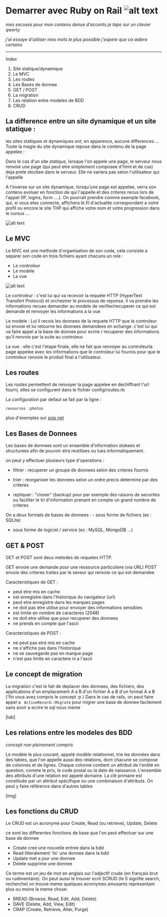 # Demarrer avec Ruby on Rail ![alt text](https://camo.githubusercontent.com/fe28cc8bfdfb725e588eff149961eb3dfe4101fc/68747470733a2f2f75706c6f61642e77696b696d656469612e6f72672f77696b6970656469612f636f6d6d6f6e732f7468756d622f362f36322f527562795f4f6e5f5261696c735f4c6f676f2e7376672f32303070782d527562795f4f6e5f5261696c735f4c6f676f2e7376672e706e67)
<p><em>mes excuses pour mon contenu denue d'accents je tape sur un clavier qwerty</em></p>
<p><em>j'ai essaye d'utiliser mes mots le plus possible j'espere que ca aidera certains</em></p>

<hr>
 
Index
<ol>
	<li>Site statique/dynamique</li>
	<li>Le MVC</li>
	<li>Les routes</li>
	<li>Les Bases de donnee</li>
	<li>GET / POST</li>
	<li>La migration</li>
	<li>Les relation entre modeles de BDD</li>
	<li>CRUD</li>
</ol>


La difference entre un site dynamique et un site statique :
----------------------------------------------------------

les sites statiques et dynamiques ont, en apparence, aucune differences ...
Toute la magie du site dynamique repose dans le contenu de la page appelee :

Dans le cas d'un site statique, lorsque l'on appele une page, le serveur nous renvoie une page (qui peut etre simplement composee d'html et de css) deja prete stockee dans le serveur. Elle ne variera pas selon l'utilisateur qui l'appelle

A l'inverse sur un site dynamique, lorsqu'une page est appelee, verra son contenu evoluer en fonction de qui l'appelle et des criteres recus lors de l'appel (IP, logins, form ....).
On pourrait prendre comme exemple facebook, qui, si vous etes connecte, affichera le fil d'actualite correspondant a votre profil ou encore le site THP qui affiche votre nom et votre progression dans le cursus ...

![alt text](https://svennd.be/wp-content/uploads/2015/07/25436088-1.png)



Le MVC
-------

Le MVC est une methode d'organisation de son code, cela consiste a separer son code en trois fichiers ayant chacuns un role :

 - Le controleur
 - Le modele
 - La vue

 ![alt text](http://www.script-tutorials.com/demos/497/MVC.png)

Le controleur : c'est lui qui va recevoir la requete HTTP (HyperText Transfert Protocol) et orchestrer le processus de reponse. Il va prendre les informations recues demander au modele de verifier/recuperer ce qui est demande et renvoyer les informations a la vue

Le modele : Lui il recois les donnees de la requete HTTP que le controleur lui envoie et lui retourne les donnees demandees en echange. c'est lui qui va faire appel a la base de donnee pour ecrire / recuperer des informations qu'il renvoie par la suite au controleur.

La vue : elle c'est l'etape finale, elle ne fait que renvoyer au controleurla page appelee avec les informations que le controleur lui fournis pour que le controleur renvoie le produit final a l'utilisateur.


Les routes
----------

Les routes permettent de renvoyer la page appelee en dechiffrant l'url fourni, elles se configurent dans le fichier config/routes.rb 

La configuration par defaut se fait par la ligne :


	resources :photos

plus d'exemples sur [sois net](https://www.sois-net.fr/routes-ruby-on-rails/)



Les Bases de Donnees
--------------------

Les bases de donnees sont un ensemble d'information stokees et structurees afin de pouvoir etre reutilises ou lues informatiquement.

on peut y effectuer plusieurs type d'operations :

- filtrer : recuperer un groupe de donnees selon des criteres fournis 

- trier : reorganiser les donnees selon un ordre precis determine par des criteres

- repliquer : "cloner" (backup) pour par exemple des raisons de securites ou faciliter le tri d'information prenant en compte un grand nombre de criteres

On a deux formats de bases de donnees : - sous forme de fichiers (ex : SQLite)
 - sous forme de logiciel / service (ex : MySQL, MongoDB ...)

GET & POST
----------

GET et POST sont deux metodes de requetes HTTP.

GET envoie une demande pour une ressource particuliere (via URL)
POST envoie des criteres traites par le seveur qui renvoie ce qui est demandee

Caracteristiques de GET :

- peut etre mis en cache
- est enregistre dans l'historique du navigateur (url)
- peut etre enregistre dans les marques pages
- ne doit pas etre utilise pour envoyer des informations sensibles
- est limite en nombre de caracteres (2048)
- ne doit etre utilise que pour recuperer des donnees
- ne prends en compte que l'ascii

Caracteristiques de POST :

- ne peut pas etre mis en cache
- ne s'affiche pas dans l'historique
- ne se sauvegarde pas en marque page
- n'est pas limite en caractere ni a l'ascii

Le concept de migration
-----------------------

La migration c'est le fait de deplacer des donnees, des fichiers, des applications d'un emplacement A a B d'un fichier A a B d'un format A a B ('fin vous avez compris le concept :p )
Dans le cas de rails, on peut faire appel a ``` ActiveRecord::Migrate```
pour migrer une base de donnee facilement sans avoir a ecrire le sql nous meme 

[tab]

Les relations entre les modeles des BDD
---------------------------------------

*concept non pleinement compris*

Le modèle le plus courant, appelé modèle relationnel, trie les données dans des tables, que l'on appelle aussi des relations, dont chacune se compose de colonnes et de lignes. Chaque colonne contient un attribut de l'entité en question, comme le prix, le code postal ou la date de naissance. L'ensemble des attributs d'une relation est appelé domaine. La clé primaire est constituée par un attribut spécifique ou une combinaison d'attributs. On peut y faire référence dans d'autres tables

[img]


Les fonctions du CRUD
---------------------

Le CRUD est un acronyme pour Create, Read (ou retrieve), Update, Delete 

ce sont les differentes fonctions de base que l'on peut effectuer sur une base de donnee 

- Create cree une nouvelle entree dans la bdd
- Read litteralement 'lis' une donnee dans la bdd
- Update met a jour une donnee 
- Delete supprime une donnee

Ce terme est un jeu de mot en anglais sur l'adjectif crude (en français brut ou rudimentaire).
On peut aussi le trouver ecrit SCRUD (le S signifie search, recherche)
on trouve meme quelques acronymes amusants representant plus ou moins la meme chose:

- BREAD (Browse, Read, Edit, Add, Delete)
- DAVE (Delete, Add, View, Edit)
- CRAP (Create, Retrieve, Alter, Purge)